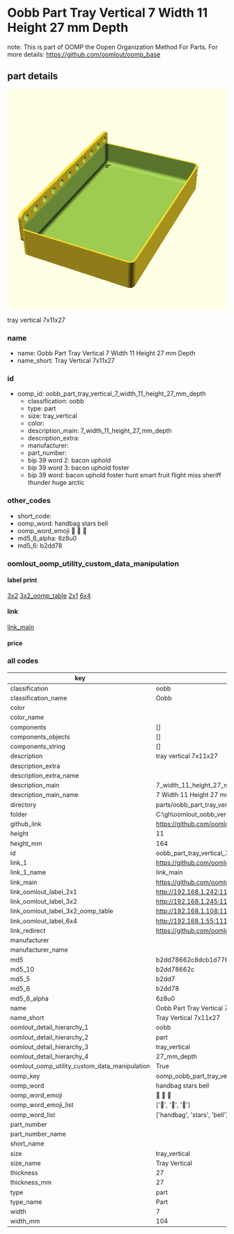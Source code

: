 # Oobb Part Tray Vertical 7 Width 11 Height 27 mm Depth  

note: This is part of OOMP the Oopen Organization Method For Parts. For more details: https://github.com/oomlout/oomp_base

##  part details
  

[![](3dpr.png)](3dpr.png)

tray vertical 7x11x27



### name
* name: Oobb Part Tray Vertical 7 Width 11 Height 27 mm Depth
* name_short: Tray Vertical 7x11x27 
### id
* oomp_id: oobb_part_tray_vertical_7_width_11_height_27_mm_depth
  * classification: oobb
  * type: part
  * size: tray_vertical
  * color: 
  * description_main: 7_width_11_height_27_mm_depth
  * description_extra: 
  * manufacturer: 
  * part_number: 
  * bip 39 word 2: bacon uphold
  * bip 39 word 3: bacon uphold foster
  * bip 39 word: bacon uphold foster hunt smart fruit flight miss sheriff thunder huge arctic

### other_codes
* short_code: 
* oomp_word: handbag stars bell
* oomp_word_emoji :handbag: :stars: :bell:
* md5_6_alpha: 6z8u0
* md5_6: b2dd78






### oomlout_oomp_utility_custom_data_manipulation
#### label print
[3x2](http://192.168.1.245:1112/?label=oomp%206z8u0)
[3x2_oomp_table](http://192.168.1.108:1112/?label=oomp%206z8u0)
[2x1](http://192.168.1.242:1112/?label=oomp%206z8u0)
[6x4](http://192.168.1.55:1112/?label=oomp%206z8u0)    

#### link

[link_main](https://github.com/oomlout/oomlout_oobb_version_4_generated_parts/tree/main/navigation_oomp/oobb/part/tray_vertical/7_width_11_height_27_mm_depth/part)                              

#### price







### all codes 
| key | value |  
| --- | --- |  
| classification | oobb |  
| classification_name | Oobb |  
| color |  |  
| color_name |  |  
| components | [] |  
| components_objects | [] |  
| components_string | [] |  
| description | tray vertical 7x11x27 |  
| description_extra |  |  
| description_extra_name |  |  
| description_main | 7_width_11_height_27_mm_depth |  
| description_main_name | 7 Width 11 Height 27 mm Depth |  
| directory | parts/oobb_part_tray_vertical_7_width_11_height_27_mm_depth |  
| folder | C:\gh\oomlout_oobb_version_4_generated_parts\parts\oobb_part_tray_vertical_7_width_11_height_27_mm_depth |  
| github_link | https://github.com/oomlout/oomlout_oomp_part_src/tree/main/parts/oobb_part_tray_vertical_7_width_11_height_27_mm_depth |  
| height | 11 |  
| height_mm | 164 |  
| id | oobb_part_tray_vertical_7_width_11_height_27_mm_depth |  
| link_1 | https://github.com/oomlout/oomlout_oobb_version_4_generated_parts/tree/main/navigation_oomp/oobb/part/tray_vertical/7_width_11_height_27_mm_depth/part |  
| link_1_name | link_main |  
| link_main | https://github.com/oomlout/oomlout_oobb_version_4_generated_parts/tree/main/navigation_oomp/oobb/part/tray_vertical/7_width_11_height_27_mm_depth/part |  
| link_oomlout_label_2x1 | http://192.168.1.242:1112/?label=oomp%206z8u0 |  
| link_oomlout_label_3x2 | http://192.168.1.245:1112/?label=oomp%206z8u0 |  
| link_oomlout_label_3x2_oomp_table | http://192.168.1.108:1112/?label=oomp%206z8u0 |  
| link_oomlout_label_6x4 | http://192.168.1.55:1112/?label=oomp%206z8u0 |  
| link_redirect | https://github.com/oomlout/oomlout_oobb_version_4_generated_parts/tree/main/parts/oobb_tray_vertical_07_11_27 |  
| manufacturer |  |  
| manufacturer_name |  |  
| md5 | b2dd78662c8dcb1d776646f6b83bb08a |  
| md5_10 | b2dd78662c |  
| md5_5 | b2dd7 |  
| md5_6 | b2dd78 |  
| md5_6_alpha | 6z8u0 |  
| name | Oobb Part Tray Vertical 7 Width 11 Height 27 mm Depth |  
| name_short | Tray Vertical 7x11x27  |  
| oomlout_detail_hierarchy_1 | oobb |  
| oomlout_detail_hierarchy_2 | part |  
| oomlout_detail_hierarchy_3 | tray_vertical |  
| oomlout_detail_hierarchy_4 | 27_mm_depth |  
| oomlout_oomp_utility_custom_data_manipulation | True |  
| oomp_key | oomp_oobb_part_tray_vertical_7_width_11_height_27_mm_depth |  
| oomp_word | handbag stars bell |  
| oomp_word_emoji | :handbag: :stars: :bell: |  
| oomp_word_emoji_list | [':handbag:', ':stars:', ':bell:'] |  
| oomp_word_list | ['handbag', 'stars', 'bell'] |  
| part_number |  |  
| part_number_name |  |  
| short_name |  |  
| size | tray_vertical |  
| size_name | Tray Vertical |  
| thickness | 27 |  
| thickness_mm | 27 |  
| type | part |  
| type_name | Part |  
| width | 7 |  
| width_mm | 104 |  
